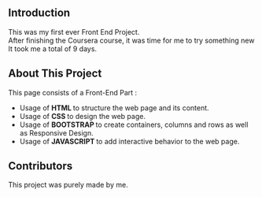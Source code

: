 ## Introduction

This was my first ever Front End Project. <br>
After finishing the Coursera course, it was time for me to try something new <br>
It took me a total of 9 days.

## About This Project

This page consists of a Front-End Part : 

- Usage of <b> HTML </b> to structure the web page and its content.
- Usage of <b> CSS </b> to design the web page.
- Usage of <b> BOOTSTRAP </b> to create containers, columns and rows as well as Responsive Design.
- Usage of <b> JAVASCRIPT </b> to add interactive behavior to the web page.


## Contributors

This project was purely made by me.
